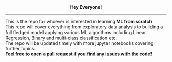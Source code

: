 <center><b>Hey Everyone!</b></center>
<hr>
This is the repo for whoever is interested in learning <b>ML from scratch</b>
<br>
This repo will cover everything from exploratory data analysis to building a full fledged model applying various ML algorithms including Linear Regression, Binary and multi-class classification etc.
<br>
The repo will be updated timely with more jupyter notebooks covering further topics.
<br>
<u><b>Feel free to open a pull request if you find any issues with the code!</b></u>
